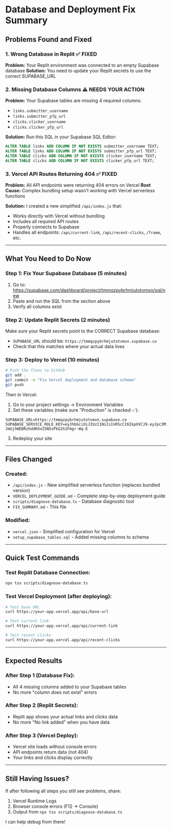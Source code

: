 # Database and Deployment Fix Summary

## Problems Found and Fixed

### 1. Wrong Database in Replit ✅ FIXED
**Problem:** Your Replit environment was connected to an empty Supabase database
**Solution:** You need to update your Replit secrets to use the correct SUPABASE_URL

### 2. Missing Database Columns ⚠️ NEEDS YOUR ACTION
**Problem:** Your Supabase tables are missing 4 required columns:
- `links.submitter_username`
- `links.submitter_pfp_url`
- `clicks.clicker_username`
- `clicks.clicker_pfp_url`

**Solution:** Run this SQL in your Supabase SQL Editor:
```sql
ALTER TABLE links ADD COLUMN IF NOT EXISTS submitter_username TEXT;
ALTER TABLE links ADD COLUMN IF NOT EXISTS submitter_pfp_url TEXT;
ALTER TABLE clicks ADD COLUMN IF NOT EXISTS clicker_username TEXT;
ALTER TABLE clicks ADD COLUMN IF NOT EXISTS clicker_pfp_url TEXT;
```

### 3. Vercel API Routes Returning 404 ✅ FIXED
**Problem:** All API endpoints were returning 404 errors on Vercel
**Root Cause:** Complex bundling setup wasn't working with Vercel serverless functions

**Solution:** I created a new simplified `/api/index.js` that:
- Works directly with Vercel without bundling
- Includes all required API routes
- Properly connects to Supabase
- Handles all endpoints: `/api/current-link`, `/api/recent-clicks`, `/frame`, etc.

---

## What You Need to Do Now

### Step 1: Fix Your Supabase Database (5 minutes)
1. Go to: https://supabase.com/dashboard/project/tmmqzpybrhmjutotvmxn/sql/new
2. Paste and run the SQL from the section above
3. Verify all columns exist

### Step 2: Update Replit Secrets (2 minutes)
Make sure your Replit secrets point to the CORRECT Supabase database:
- `SUPABASE_URL` should be: `https://tmmqzpybrhmjutotvmxn.supabase.co`
- Check that this matches where your actual data lives

### Step 3: Deploy to Vercel (10 minutes)

```bash
# Push the fixes to GitHub
git add .
git commit -m "Fix Vercel deployment and database schema"
git push
```

Then in Vercel:
1. Go to your project settings → Environment Variables
2. Set these variables (make sure "Production" is checked ✅):

```
SUPABASE_URL=https://tmmqzpybrhmjutotvmxn.supabase.co
SUPABASE_SERVICE_ROLE_KEY=eyJhbGciOiJIUzI1NiIsInR5cCI6IkpXVCJ9.eyJpc3MiOiJzdXBhYmFzZSIsInJlZiI6InRtbXF6cHlicmhtanV0b3R2bXhuIiwicm9sZSI6InNlcnZpY2Vfcm9sZSIsImlhdCI6MTc2MTMxMjg1MCwiZXhwIjoyMDc2ODg4ODUwfQ.DWNA6s-JmGjhWEBRzhddKUxI5N5sPkG2h1Fmgr-Wq-E
```

3. Redeploy your site

---

## Files Changed

### Created:
- `/api/index.js` - New simplified serverless function (replaces bundled version)
- `VERCEL_DEPLOYMENT_GUIDE.md` - Complete step-by-step deployment guide
- `scripts/diagnose-database.ts` - Database diagnostic tool
- `FIX_SUMMARY.md` - This file

### Modified:
- `vercel.json` - Simplified configuration for Vercel
- `setup_supabase_tables.sql` - Added missing columns to schema

---

## Quick Test Commands

### Test Replit Database Connection:
```bash
npx tsx scripts/diagnose-database.ts
```

### Test Vercel Deployment (after deploying):
```bash
# Test base URL
curl https://your-app.vercel.app/api/base-url

# Test current link
curl https://your-app.vercel.app/api/current-link

# Test recent clicks
curl https://your-app.vercel.app/api/recent-clicks
```

---

## Expected Results

### After Step 1 (Database Fix):
- All 4 missing columns added to your Supabase tables
- No more "column does not exist" errors

### After Step 2 (Replit Secrets):
- Replit app shows your actual links and clicks data
- No more "No link added" when you have data

### After Step 3 (Vercel Deploy):
- Vercel site loads without console errors
- API endpoints return data (not 404)
- Your links and clicks display correctly

---

## Still Having Issues?

If after following all steps you still see problems, share:
1. Vercel Runtime Logs
2. Browser console errors (F12 → Console)
3. Output from `npx tsx scripts/diagnose-database.ts`

I can help debug from there!
